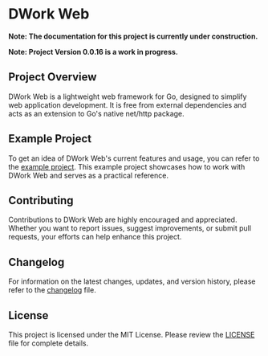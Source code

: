 # DWork Web

**Note: The documentation for this project is currently under construction.**

**Note: Project Version 0.0.16 is a work in progress.**

## Project Overview

DWork Web is a lightweight web framework for Go, designed to simplify web application development. It is free from external dependencies and acts as an extension to Go's native net/http package.

## Example Project

To get an idea of DWork Web's current features and usage, you can refer to the [example project](https://github.com/Diegiwg/dwork-web/tree/master/example). This example project showcases how to work with DWork Web and serves as a practical reference.

## Contributing

Contributions to DWork Web are highly encouraged and appreciated. Whether you want to report issues, suggest improvements, or submit pull requests, your efforts can help enhance this project.

## Changelog

For information on the latest changes, updates, and version history, please refer to the [changelog](CHANGELOG.md) file.

## License

This project is licensed under the MIT License. Please review the [LICENSE](LICENSE) file for complete details.
